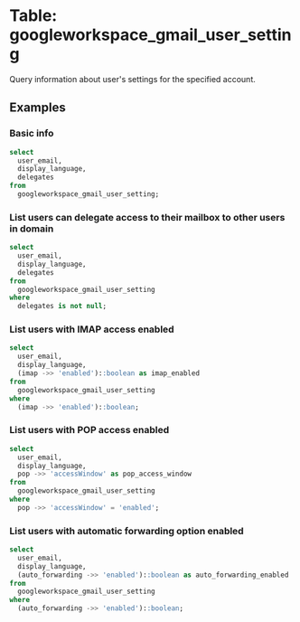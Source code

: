 # Table: googleworkspace_gmail_user_setting

Query information about user's settings for the specified account.

## Examples

### Basic info

```sql
select
  user_email,
  display_language,
  delegates
from
  googleworkspace_gmail_user_setting;
```

### List users can delegate access to their mailbox to other users in domain

```sql
select
  user_email,
  display_language,
  delegates
from
  googleworkspace_gmail_user_setting
where
  delegates is not null;
```

### List users with IMAP access enabled

```sql
select
  user_email,
  display_language,
  (imap ->> 'enabled')::boolean as imap_enabled
from
  googleworkspace_gmail_user_setting
where
  (imap ->> 'enabled')::boolean;
```

### List users with POP access enabled

```sql
select
  user_email,
  display_language,
  pop ->> 'accessWindow' as pop_access_window
from
  googleworkspace_gmail_user_setting
where
  pop ->> 'accessWindow' = 'enabled';
```

### List users with automatic forwarding option enabled

```sql
select
  user_email,
  display_language,
  (auto_forwarding ->> 'enabled')::boolean as auto_forwarding_enabled
from
  googleworkspace_gmail_user_setting
where
  (auto_forwarding ->> 'enabled')::boolean;
```
